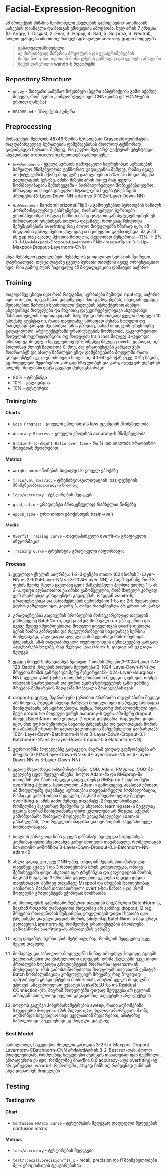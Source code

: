 # Facial-Expression-Recognition

ამ პროექტის მიზანია ნეირონული ქსელების გამოყენებით ადამიანის სახეების დასწავლა და მათგან ემოციების ამოცნობა. სულ არის 7 ემოცია (0=Angry, 1=Disgust, 2=Fear, 3=Happy, 4=Sad, 5=Surprise, 6=Neutral), ხოლო ფასდება იმითი თუ რამდენად მაღალი accuracy დადო მოდელმა

> **გასათვალისწინებელი:**  
> აქ ძირითადად მიწერის პრეოქტისა და ექსპერიმენტების მიმდინარეობა. თვითონ მონაცემების განხილვა და უკეთესი ანალიზი მაქვს დაწერილი [wandb-ს რეპორტში](https://wandb.ai/dachis-none/emotion-recognition/reports/Emotion-Recognition-Report--VmlldzoxMzEzNzgwNw)

## Repository Structure

* `nn.py` - მთავარი სამუშაო ნოუთბუქი (ბევრი აბსტრაქციის გამო იქამდე მივედი, რომ უფრო კომფორტული იყო CNN-ებისა და FCNN-ების ერთად დაწერა)

* `README.md` - პროექტის აღწერა

## Preprocessing

მონაცემები შემოდის 48x48-ზომის სურათებად Grayscale ფორმატში. თავდაპირველად სურათების დამუშავებისას მხოლოდ ტენზორად გადამყავდა სურათი. შემდეგ, რაც უფრო მეტ არქიტექტურას ვტესტავდი, სხვადასხვა preprocessing მეთოდები გამოვიყენე:

* `ნორმალიზაცია` - ყველა სურათს გამოვაკელი სატრენინგო სურათების საშუალო მნიშვნელობა ტენზორად გადაყვანის შემდეგ, რამაც იგივე არქიტექტურის მქონე მოდელზე დაახლოებით 5%-იანი ზრდა აჩვენა ვალიდაციის ტესტზე. ამისი მიზეზი არის იგივე რაც ყველა ნორმალიზაციის შემთხვევაში - ნორმალიზებული მონაცემები უფრო სწრაფად ითვისება და უფრო სტაბილური ხდება ტრენინგის პროცესში(3-Layer-Down-NN-adam vs 3-1024-Layer-Down-NN)

* `შეტრიალება` - RandomHorizontalFlip()-ს გამოყენებით სურათების ნაწილს ჰორიზონტალურად ვაბრუნებდი, რომ არსებული სურათები ერთმანეთისგან რაღაც ნიშნით მაინც ცოტათი განსხვავდებოდნენ. ეს ძირითადად ტრენინგის ბოლოს დავამატე, როდესაც მინდოდა შემემცირებინა overfitting რაც ბოლო მოდელებში ხშირად იყო. ამ მიდგომის გამოყენებით ვალიდაცია მცირედით გაუმჯობესდა, მაგრამ ის gap რაც აქამდე ჰქონდა მოდელს, მკვეთრად შემცირდა: ~13% -> 2% (3-1-Up-Maxpool-Dropout-Layernorm-CNN-image-flip vs 3-1-Up-Maxpool-Dropout-Layernorm-CNN)

სხვა შესაძლო ცვლილებები შესაძლოა ყოფილიყო სურათის მცირედი დატრიალება, თუმცა დატაზე ყველა სურათი თითქმის იგივე ორიენტაციით იყო, რის გამოც აღარ ჩავთვალე ამ მოდიფიკაციის დამატება საჭირო

## Training

თავიდანვე ცხადი იყო რომ რადგანაც სურათები შემოდი input-ად, საჭირო იყო cnn-ები, თუმცა სანამ დავიწყებდი მათ გამოყენებას, თავიდან ვეცადე შედარებით მარტივი ნეირობული ქსელების სტრუქტურით ამეწყო სხვადასხვა მოდელები და მაგითიც დავკვირვებულიყავი სხვადასხვა მახასიათებლის მოდიფიკაციას. სატესტოდ ძირითადად ყველა მოდელს 10 ეპოქაზე ვტესტავდი, რათა თავიდანვე სწრაფად მენახა მოდელი თუ რამდენად კარგად მუშაობდა. ამის გარდაც, სანამ მოდელის ტრენინგზე გადავიდოდი, არქიტექტურაში გრადიენტების მოძრაობას ვაკვიდრებოდი მოდელის ოვერფიტინგით: თუ მოდელის train loss მალევე 0-დებოდა, ხშირად ეგ მოდელი ჩვეულებრივ ტრენინგზეც მალევე overfit-დებოდა, თუ ბოლოსაც ძლივს ჩადიოდა 0-მდე, ანუ გრადიენტები კარგად ვერ მოძრაობენ და ახალი ნაწილები უნდა დამემატებინა მოდელში რათა გრადიენტებს უკეთ ემოძრავათ ხოლო თუ 40-60 ეპოქაზე უკვე 0-ზე ჩადის, ეგ მოდელები შედარებით კარგად სწავლობენ და კარგ შედეგებს დებდნენ ხოლმე. მთლიანი დატა გავყავი შემდეგნაირად:

* 80% - ტრენინგი
* 10% - ვალიდაცია
* 10% - ტესტირება

### Training Info

#### Charts

* `Loss Progress` - ყოველი ეპოქისთვის loss ფუქნციის მნიშვნელობა

* `Accuracy Progress` - ყოველი ეპოქისას accuracy-ს მნიშვნელობა

* `Gradient-to-Weight Ratio over time` - რა %-ით იცვლება გრადიენტი წონებთან შედარებით

#### Metrics

* `weight_norm` - წონების სიდიდე(L2) ყოველ ეპოქაზე

* `train/val_loss/acc` - ტრენინგის/ვალიდაციის loss ფუქნციის მნიშვნეობა/accuracy-ს სიდიდე

* `loss/accruracy` - ტესტირების შედეგები

* `grad_ratio` - გრადიენტი პროცენტულად რამხელაა წონებზე

* `epoch_time` - დრო თითო ეპოქისთვის (train->val)

#### Media

* `Overfit Training Curve` - თავდაპირველი overfit-ის გრაფიკული ინფორმაცია

* `Training Curve` - ტრენინგის გრაფიკული ინფორმაცია

### Process

1. ვცვლიდი ქსელის სიღრმეს: 1-2-3 ფენები თითო 1024 ზომის(1-Layer-NN vs 2-1024-Layer-NN vs 3-1024-Layer-NN). აქ აღმოვაჩინე რომ 3 ფენის მქონე ქსელს ყველაზე ცუდი მაჩვენებელი ჰქონდა ვიდრე 1-ს ან 2-ს. დიდი ალბათობით ეს იმისი გამოწვეულია, რომ მოდელი კარგად ვერ ახერხებდა გრადიენტის გადაცემას, რადგან wandb-ზე გრადიენტებისა და პარამეტრების შემოწმებით 1-სა და 2-ს შედარებით უფრო გაშლილი იყო, ვიდრე 3, თუმცა რათქმაუნდა არცერთი არ კარგი

2. გრადიენტების გადაცემის პრობლემის მოსაგვარებლად თავიდან გამოვიყენე BatchNorm, თუმცა ამ და მომავალ run-ებშიც ერთი და იგივე შედეგი მეორდებოდა: მოდელი ყოველთვის overfit-დებოდა. ბეჩის ზომის გაზრდისა და რეგულარიზაციის სხვადასხვა ხერხის მიუხედავად, ვალიდაცია ყოველთვის მკვეთრად ჩამორჩებოდა ტრენინგს. ამას თავდაპირველი ოვერფიტინგის შემთხვევებიც კარგად აფიქსირებს ხოლმე. რაც შეეხება LayerNorm-ს, დიდად არ ცვლიდა შედეგს

3. ვცადე შრეების სხვადასხვა წყობები: 1 ზომის შრეები(3-1024-Layer-NN-128-Batch), შრეების ზომების შემცირება(3-1024-Layer-Down-NN) და შრეების ზომის გაზრდა და მერე შემცირება(3-1024-Layer-Hourglass-NN). ყველა გასინჯვისას თითქმის ერთნაირი შედეგი იდებოდა, თუმცა ონლაინ წყაროებიდან და უფრო მცირე სტრუქტურის გამო ვარჩიე შრეების შემცირების მიდგომა მომავალი მოდელებისთვის

4. dropout-ც ვცადე, მაგრამ ჯერ-ჯერობით არანაირი თვალსაჩინო შედეგი არ მოუცია, რადგან ისედაც მარტივი მოდელი იყო და რეგულარიზაცია მაინცდამაინც არ სჭირდებოდა. თუმცა, როგორც მოსალოდნელი იყო, მეტი dropout-თ მოდელი უარეს accuracy-ს დებს. ამი მერე dropout მოვდე BatchNorm-თან ერთად. Dropout დაეხმარა. რაც უფრო დიდი იყო, მით უფრო შემცირდა სხვაობა ტრენინგსა და ვალიდაციას შორის და ამასთან ერთად ზოგადად ვალიდაციის მაჩვენებელიც გაიზარდა(3-1024-Layer-Down-Batchnorm-NN vs 
3-Layer-Down-Dropout-0.1-Batchnorm-NN vs 3-Layer-Down-Dropout-0.5-Batchnorm-NN)

5. უფრო ღრმა მოდელებზე გადავედი, მაგრამ დიდად გაუმჯობესება არ მოუცია (3-1024-Layer-Down-NN vs 4-Layer-Down-NN vs 5-Layer-Down-NN vs 6-Layer-Down-NN)

6. ვცადე სხვადასხვა ოპტიმიზატორები: SGD, Adam, RMSprop. SGD-მა ყველაზე ცუდი შედეგი აჩვენა, ხოლო Adam-მა და RMSprop-მა თითქმის ერთნაირი შედეგი დადეს, თუმცა RMSprop-ს უფრო მეტი overfitting ჰქონდა. საბოლოოდ, Adam-ი გამოვიყენე. ამასთან ერთად, ამ მოდელებზე დავამატე სურათების თავდაპირველი ნორმალიზაცია, რამაც კი გააუმჯობესა შედეგები, მაგრამ ამავდროულად შეეტყო overfitting-ც. ამის გამო შემდეგ დავამატე l2 რეგულარიზაცია, რომელმაც მკვეთრად შეამცირა ეს სხვაობა. learning rate-ს შეცვლაც ცვადე, მაგრამ მაინცდამაინც დიდი ცვლილება არ მოუცია. აქედან გამომდინარე მომავალ მოდელებს გავაგრძელებდი adam-თ განახლებას, l2-თ რეგულარიზაციასა და სურათების თავდაპირველ ნორმალიზაციას

7. ბოლოს უბრალოდ წინა ყველა დანამატი ავიღე და სხვადასხვა კომბინაციებით სხვადასხვა კარგი მოდელი დავასწავლე, რომელთაგან საუკეთესო აღმოჩნდა 
3-Layer-Down-Dropout-0.3-Batchnorm-NN-adam-l2

8. ახლა გადავედი უკვე CNN-ებზე. თავიდან შედარებით მარტივად დავიწყე: ვცადე 1 და 3 რაოდენობის შრის კონვოლუცია. ორივე შემთხვევაში დიდი სხვაობა იყო ტრენინგსა და ვალიდაციას შორის, მაგრამ ზოგადად 3-შრიანმა გაცილებით უკეთესი შედეგი დადო თავისთავად. შემდეგ დავამატე Maxpool და შრეების რაოდენობაც გავზარდე, მაგრამ თავდაპირველი overfit-სას ჩანდა უკვე, რომ მოდელში გრადიენტებს უჭირდათ მოძრაობა

9. ამ პრობლემის გამოსასწორებლად თავიდან მივუბრუნდი BatchNorm-ს, მაგრამ როგორი დამატებითი მიდგომაც არ ვარჩიე: dropout, l2 reg, შრეების რაოდენობის შემცირება, ყოველთვის დიდი სხვაობა იყო ტრენინგსა და ვალიდაციას შორის, ამიტომაც BatchNorm-ს მაგივრად გადავედი Layernorm-ზე, რომელმაც გრადიენტების პრობლემა გამოასწორა overfitting-ის პრობლემის გარეშე

10. აქვე დავამატე სურათების შეტრიალებაც, რომლის შედეგებიც უკვე ზევით დავწერე

11. მომავალ და საბოლოო მოდელებში წინად არსებულ მოდიფიკაციებს ვაერთიანებდი და ვნახულობდი შედეგებს. ღრმა ქსელებში უკვე დიდი პრობლემა ხდებოდა გრადიენტების მოძრაობა layernorm-ის მიუხედავად. ამის გამოსასწორებლად მოდელებს თავდათან ვუმატებ Batch ნორმალიზაციას კონვოლუციურ შრეებზე, რაც ზოგადად აუმჯობესებს გრადიენტების მოძრაობას, ამიტომ ყველა მოდელში ვტოვებ. ამავდროულად ვუმატებ LeakyReLU-სა და Residual COnnection-ებს, მაგრამ მოდელებში დიდად შედეგებს არ ცვლიან. ამათგან საბოლოოდ ხელით გადავარჩიე საუკეტესო არქიტექტურა

12. ბოლოს გავუშვი ჰიპერპარამეტრების sweep, რათა აღმომეჩინა საუკეთესო მოდელი. ამის მიუხედავად, ხელით ამორჩეული მაინც აღმოჩნდა საუკეთესო სხვა ყველასთან შედარებით, ამიტომაც საბოლოოდ საუკეთესოდ ეგ მოდელი დავტოვე

### Best Model

საბოლოოდ, საუკეთესო მოდელი გამოდგა 3-2-Up-Maxpool-Dropout-Layernorm-CBatchnorm-CNN არქიტექტურის 3-2-Best run-დან. ბოლო მოდელებიდან, რომლებიც საუკეთესო შედეგის დასადებად იყო შექმნილი, ერთადერთი ეს იყო, რომელმაც მიაღწია 0.6 accuracy-ს და overfitting-იც არ განუცდია. wandb-ს რეპორტში კარგად ჩანს თუ რამდენად უსწრებს სხვა დანარჩენ მოდელებს

## Testing

### Testing Info

#### Chart

* `Confusion Matrix Curve` - ტესტირების შედეგად დადებული შედეგების confusion matrix

#### Metrics

* `loss/accruracy` - ტესტირების შედეგები

* `test/(recall/precision/f1)_x` - recall, precision და f1 მნიშვნელობები მე-x ემოციისთვის ტესტირებისას